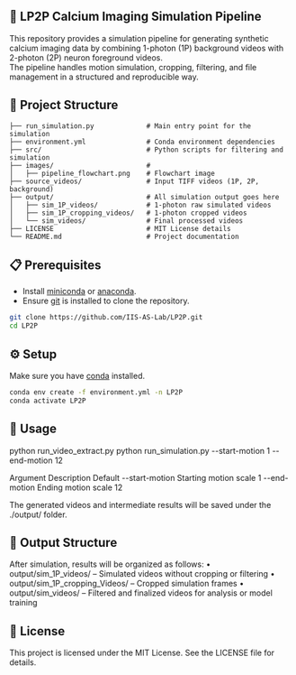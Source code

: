 ## 🧪 LP2P Calcium Imaging Simulation Pipeline
This repository provides a simulation pipeline for generating synthetic calcium imaging data by combining 1-photon (1P) background videos with 2-photon (2P) neuron foreground videos.  
The pipeline handles motion simulation, cropping, filtering, and file management in a structured and reproducible way.


## 📁 Project Structure
```
├── run_simulation.py             # Main entry point for the simulation
├── environment.yml               # Conda environment dependencies
├── src/                          # Python scripts for filtering and simulation
├── images/                       # 
│   ├── pipeline_flowchart.png	  # Flowchart image
├── source_videos/                # Input TIFF videos (1P, 2P, background)
├── output/                       # All simulation output goes here
│   ├── sim_1P_videos/            # 1-photon raw simulated videos
│   ├── sim_1P_cropping_videos/   # 1-photon cropped videos
│   └── sim_videos/               # Final processed videos
├── LICENSE                 	  # MIT License details
└── README.md                     # Project documentation
```

## 📋 Prerequisites
- Install [miniconda](https://docs.conda.io/en/latest/miniconda.html)
or [anaconda](https://www.anaconda.com/products/distribution).
- Ensure [git](https://git-scm.com/) is installed to clone the repository.
```bash
git clone https://github.com/IIS-AS-Lab/LP2P.git
cd LP2P
```

## ⚙️ Setup
Make sure you have [conda](https://docs.conda.io/) installed.

```bash
conda env create -f environment.yml -n LP2P
conda activate LP2P
```


## 🚀 Usage
python run_video_extract.py
python run_simulation.py --start-motion 1 --end-motion 12

Argument			Description					Default
--start-motion		Starting motion scale		1
--end-motion		Ending motion scale 		12

The generated videos and intermediate results will be saved under the ./output/ folder.


## 🧪 Output Structure
After simulation, results will be organized as follows:
	•	output/sim_1P_videos/ – Simulated videos without cropping or filtering
	•	output/sim_1P_cropping_Videos/ – Cropped simulation frames
	•	output/sim_videos/ – Filtered and finalized videos for analysis or model training


## 📜 License
This project is licensed under the MIT License. See the LICENSE file for details.

